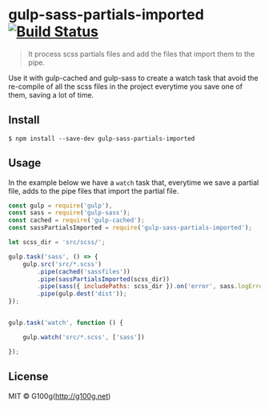 # gulp-sass-partials-imported [![Build Status](https://travis-ci.org/g100g/gulp-sass-partials-imported.svg?branch=master)](https://travis-ci.org/g100g/gulp-sass-partials-imported)

>It process scss partials files and add the files that import them to the pipe.

Use it with gulp-cached and gulp-sass to create a watch task that avoid the re-compile of all the scss files in the project everytime you save one of them, saving a lot of time.

## Install

```
$ npm install --save-dev gulp-sass-partials-imported
```

## Usage

In the example below we have a `watch` task that, everytime we save a partial file, adds to the pipe files that import the partial file.

```js
const gulp = require('gulp'),
const sass = require('gulp-sass');
const cached = require('gulp-cached');
const sassPartialsImported = require('gulp-sass-partials-imported');

let scss_dir = 'src/scss/';

gulp.task('sass', () => {
	gulp.src('src/*.scss')
		.pipe(cached('sassfiles'))
		.pipe(sassPartialsImported(scss_dir))
		.pipe(sass({ includePaths: scss_dir }).on('error', sass.logError))
		.pipe(gulp.dest('dist'));
});


gulp.task('watch', function () {

    gulp.watch('src/*.scss', ['sass'])

});

```

## License

MIT © G100g(http://g100g.net)
